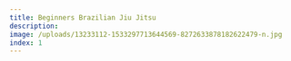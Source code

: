 ```yaml
---
title: Beginners Brazilian Jiu Jitsu
description:
image: /uploads/13233112-1533297713644569-8272633878182622479-n.jpg
index: 1
---
```



